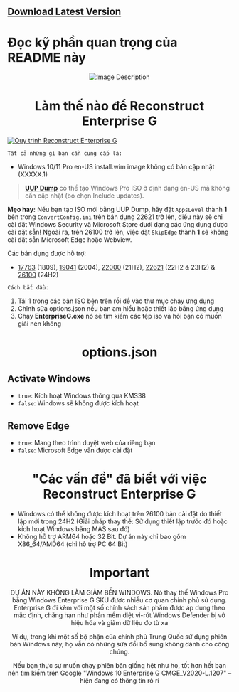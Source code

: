 ## [Download Latest Version](https://github.com/hocdev2024/EnterpriseG/archive/refs/heads/main.zip)
# Đọc kỹ phần quan trọng của README này
</div>

<div align="center">
  <img src="https://github.com/xLSX285/EnterpriseG/assets/129116755/0eaff5b7-caa8-48e4-898f-cc38254712d6" alt="Image Description">
</div>

<div align="center">
  
# Làm thế nào để Reconstruct Enterprise G
</div>

[![Quy trình Reconstruct Enterprise G](https://img.youtube.com/vi/)](https://www.youtube.com/watch?v=n-bu1me3Vc4 "EnterpriseG Reconstruction Process")

`Tất cả những gì bạn cần cung cấp là:`
- Windows 10/11 Pro en-US install.wim image không có bản cập nhật (XXXXX.1)

> [**UUP Dump**](https://uupdump.net/) có thể tạo Windows Pro ISO ở định dạng en-US mà không cần cập nhật (bỏ chọn Include updates).
> 
**Mẹo hay:** Nếu bạn tạo ISO mới bằng UUP Dump, hãy đặt `AppsLevel` thành **1** bên trong `ConvertConfig.ini` trên bản dựng 22621 trở lên, điều này sẽ chỉ cài đặt Windows Security và Microsoft Store dưới dạng các ứng dụng được cài đặt sẵn! Ngoài ra, trên 26100 trở lên, việc đặt `SkipEdge` thành **1** sẽ không cài đặt sẵn Microsoft Edge hoặc Webview.
> 
Các bản dựng được hỗ trợ: 
- [17763](https://uupdump.net/download.php?id=6ce50996-86a2-48fd-9080-4169135a1f51&pack=en-us&edition=professional) (1809), [19041](https://uupdump.net/download.php?id=a80f7cab-84ed-43f4-bc6b-3e1c3a110028&pack=en-us&edition=professional) (2004), [22000](https://uupdump.net/download.php?id=6cc7ea68-b7fb-4de1-bf9b-1f43c6218f6f&pack=en-us&edition=professional) (21H2), [22621](https://uupdump.net/download.php?id=356c1621-04e7-4e66-8928-03a687c3db73&pack=en-us&edition=professional) (22H2 & 23H2) & [26100](https://uupdump.net/download.php?id=3d68645c-e4c6-4d51-8858-6421e46cb0bb&pack=en-us&edition=professional) (24H2)


`Cách bắt đầu:`
1. Tải 1 trong các bản ISO bên trên rồi để vào thư mục chạy ứng dụng
2. Chỉnh sửa options.json nếu bạn am hiểu hoặc thiết lập bằng ứng dụng
3. Chạy **EnterpriseG.exe** nó sẽ tìm kiếm các tệp iso và hỏi bạn có muốn giải nén không

>
<div align="center">
  
# options.json

</div>

## Activate Windows

- `true`: Kích hoạt Windows thông qua KMS38
- `false`: Windows sẽ không được kích hoạt

## Remove Edge

- `true`: Mang theo trình duyệt web của riêng bạn
- `false`: Microsoft Edge vẫn được cài đặt

<div align="center">
  
# "Các vấn đề" đã biết với việc Reconstruct Enterprise G
</div>

- Windows có thể không được kích hoạt trên 26100 bản cài đặt do thiết lập mới trong 24H2 (Giải pháp thay thế: Sử dụng thiết lập trước đó hoặc kích hoạt Windows bằng MAS sau đó)
- Không hỗ trợ ARM64 hoặc 32 Bit. Dự án này chỉ bao gồm X86_64/AMD64 (chỉ hỗ trợ PC 64 Bit)
<div align="center">

# Important
DỰ ÁN NÀY KHÔNG LÀM GIẢM BỀN WINDOWS. Nó thay thế Windows Pro bằng Windows Enterprise G SKU được nhiều cơ quan chính phủ sử dụng. Enterprise G đi kèm với một số chính sách sản phẩm được áp dụng theo mặc định, chẳng hạn như phần mềm diệt vi-rút Windows Defender bị vô hiệu hóa và giảm dữ liệu đo từ xa

Ví dụ, trong khi một số bộ phận của chính phủ Trung Quốc sử dụng phiên bản Windows này, họ vẫn có những sửa đổi bổ sung không dành cho công chúng.

Nếu bạn thực sự muốn chạy phiên bản giống hệt như họ, tốt hơn hết bạn nên tìm kiếm trên Google "Windows 10 Enterprise G CMGE_V2020-L.1207" – hiện đang có thông tin rò rỉ
</div>
